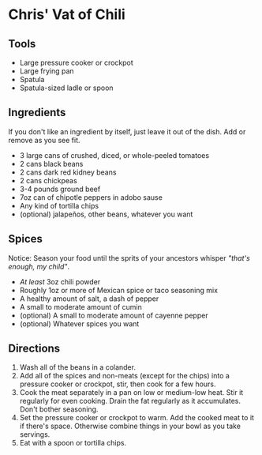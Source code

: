 # Chris' Vat of Chili

## Tools
  * Large pressure cooker or crockpot
  * Large frying pan
  * Spatula
  * Spatula-sized ladle or spoon

## Ingredients
If you don't like an ingredient by itself, just leave it out of the dish. Add or remove as you see fit.
  * 3 large cans of crushed, diced, or whole-peeled tomatoes
  * 2 cans black beans
  * 2 cans dark red kidney beans
  * 2 cans chickpeas
  * 3-4 pounds ground beef
  * 7oz can of chipotle peppers in adobo sause
  * Any kind of tortilla chips
  * (optional) jalapeños, other beans, whatever you want

## Spices 
Notice: Season your food until the sprits of your ancestors whisper _"that's enough, my child"_.
  * _At least_ 3oz chili powder
  * Roughly 1oz or more of Mexican spice or taco seasoning mix
  * A healthy amount of salt, a dash of pepper
  * A small to moderate amount of cumin 
  * (optional) A small to moderate amount of cayenne pepper
  * (optional) Whatever spices you want

## Directions 
1. Wash all of the beans in a colander.
2. Add all of the spices and non-meats (except for the chips) into a pressure cooker or crockpot, stir, then cook for a few hours.
3. Cook the meat separately in a pan on low or medium-low heat. Stir it regularly for even cooking. Drain the fat regularly as it accumulates. Don't bother seasoning.
4. Set the pressure cooker or crockpot to warm. Add the cooked meat to it if there's space. Otherwise combine things in your bowl as you take servings.
5. Eat with a spoon or tortilla chips.
